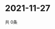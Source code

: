 # 2021-11-27
  共 0条

  <!-- BEGIN -->
  <!-- 最后更新时间Sat Nov 27 2021 06:05:30 GMT+0000 (Coordinated Universal Time) -->
  
  <!-- END -->
  
  